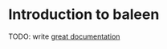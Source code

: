 # Introduction to baleen

TODO: write [great documentation](http://jacobian.org/writing/what-to-write/)

